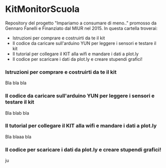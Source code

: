 # KitMonitorScuola
Repository del progetto "Impariamo a consumare di meno.." promosso da Gennaro Fanelli e Finanziato dal MIUR nel 2015.
In questa cartella troverai:

 * Istruzioni per comprare e costruirti da te il kit
 * Il codice da caricare sull'arduino YUN per leggere i sensori e testare il kit
 * Il tutorial per collegare il KIT alla wifi e mandare i dati a plot.ly
 * Il codice per scaricare i dati da plot.ly e creare stupendi grafici!

### Istruzioni per comprare e costruirti da te il kit
Bla bla bla

### Il codice da caricare sull'arduino YUN per leggere i sensori e testare il kit
Bla blab bla

### Il tutorial per collegare il KIT alla wifi e mandare i dati a plot.ly
Bla blaaa bla

### Il codice per scaricare i dati da plot.ly e creare stupendi grafici!
ju

